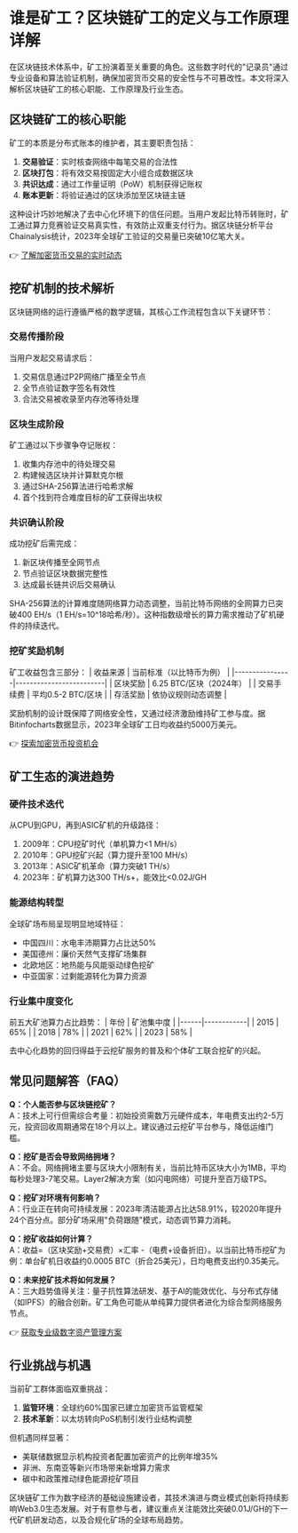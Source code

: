 # 谁是矿工？区块链矿工的定义与工作原理详解

在区块链技术体系中，矿工扮演着至关重要的角色。这些数字时代的"记录员"通过专业设备和算法验证机制，确保加密货币交易的安全性与不可篡改性。本文将深入解析区块链矿工的核心职能、工作原理及行业生态。

## 区块链矿工的核心职能

矿工的本质是分布式账本的维护者，其主要职责包括：
1. **交易验证**：实时核查网络中每笔交易的合法性
2. **区块打包**：将有效交易按固定大小组合成数据区块
3. **共识达成**：通过工作量证明（PoW）机制获得记账权
4. **账本更新**：将验证通过的区块添加至区块链主链

这种设计巧妙地解决了去中心化环境下的信任问题。当用户发起比特币转账时，矿工通过算力竞赛验证交易真实性，有效防止双重支付行为。据区块链分析平台Chainalysis统计，2023年全球矿工验证的交易量已突破10亿笔大关。

👉 [了解加密货币交易的实时动态](https://bit.ly/okx_welcome)

## 挖矿机制的技术解析

区块链网络的运行遵循严格的数学逻辑，其核心工作流程包含以下关键环节：

### 交易传播阶段
当用户发起交易请求后：
1. 交易信息通过P2P网络广播至全节点
2. 全节点验证数字签名有效性
3. 合法交易被收录至内存池等待处理

### 区块生成阶段
矿工通过以下步骤争夺记账权：
1. 收集内存池中的待处理交易
2. 构建候选区块并计算默克尔根
3. 通过SHA-256算法进行哈希求解
4. 首个找到符合难度目标的矿工获得出块权

### 共识确认阶段
成功挖矿后需完成：
1. 新区块传播至全网节点
2. 节点验证区块数据完整性
3. 达成最长链共识后交易确认

SHA-256算法的计算难度随网络算力动态调整，当前比特币网络的全网算力已突破400 EH/s（1 EH/s=10^18哈希/秒）。这种指数级增长的算力需求推动了矿机硬件的持续迭代。

### 挖矿奖励机制
矿工收益包含三部分：
| 收益来源       | 当前标准（以比特币为例） |
|----------------|-------------------------|
| 区块奖励       | 6.25 BTC/区块（2024年）  |
| 交易手续费     | 平均0.5-2 BTC/区块       |
| 存活奖励       | 依协议规则动态调整       |

奖励机制的设计既保障了网络安全性，又通过经济激励维持矿工参与度。据Bitinfocharts数据显示，2023年全球矿工日均收益约5000万美元。

👉 [探索加密货币投资机会](https://bit.ly/okx_welcome)

## 矿工生态的演进趋势

### 硬件技术迭代
从CPU到GPU，再到ASIC矿机的升级路径：
1. 2009年：CPU挖矿时代（单机算力<1 MH/s）
2. 2010年：GPU挖矿兴起（算力提升至100 MH/s）
3. 2013年：ASIC矿机革命（算力突破1 TH/s）
4. 2023年：矿机算力达300 TH/s+，能效比<0.02J/GH

### 能源结构转型
全球矿场布局呈现明显地域特征：
- 中国四川：水电丰沛期算力占比达50%
- 美国德州：廉价天然气支撑矿场集群
- 北欧地区：地热能与风能驱动绿色挖矿
- 中亚国家：过剩能源转化为算力资源

### 行业集中度变化
前五大矿池算力占比趋势：
| 年份 | 矿池集中度 |
|------|------------|
| 2015 | 65%        |
| 2018 | 78%        |
| 2021 | 62%        |
| 2023 | 58%        |

去中心化趋势的回归得益于云挖矿服务的普及和个体矿工联合挖矿的兴起。

## 常见问题解答（FAQ）

**Q：个人能否参与区块链挖矿？**  
A：技术上可行但需综合考量：初始投资需数万元硬件成本，年电费支出约2-5万元，投资回收周期通常在18个月以上。建议通过云挖矿平台参与，降低运维门槛。

**Q：挖矿是否会导致网络拥堵？**  
A：不会。网络拥堵主要与区块大小限制有关，当前比特币区块大小为1MB，平均每秒处理3-7笔交易。Layer2解决方案（如闪电网络）可提升至百万级TPS。

**Q：挖矿对环境有何影响？**  
A：行业正在转向可持续发展：2023年清洁能源占比达58.91%，较2020年提升24个百分点。部分矿场采用"负荷跟随"模式，动态调节算力消耗。

**Q：挖矿收益如何计算？**  
A：收益=（区块奖励+交易费）×汇率 -（电费+设备折旧）。以当前比特币挖矿为例：单台矿机日收益约0.0005 BTC（折合25美元），日均电费支出约0.35美元。

**Q：未来挖矿技术将如何发展？**  
A：三大趋势值得关注：量子抗性算法研发、基于AI的能效优化、与分布式存储（如IPFS）的融合创新。矿工角色可能从单纯算力提供者进化为综合型网络服务节点。

👉 [获取专业级数字资产管理方案](https://bit.ly/okx_welcome)

## 行业挑战与机遇

当前矿工群体面临双重挑战：
1. **监管环境**：全球约60%国家已建立加密货币监管框架
2. **技术革新**：以太坊转向PoS机制引发行业结构调整

但机遇同样显著：
- 美联储数据显示机构投资者配置加密资产的比例年增35%
- 非洲、东南亚等新兴市场带来新增算力需求
- 碳中和政策推动绿色能源挖矿项目

区块链矿工作为数字经济的基础设施建设者，其技术演进与商业模式创新将持续影响Web3.0生态发展。对于有意参与者，建议重点关注能效比突破0.01J/GH的下一代矿机研发动态，以及合规化矿场的全球布局趋势。
